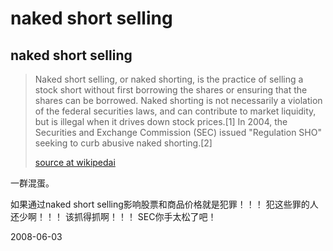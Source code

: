 # naked short selling

## naked short selling

> Naked short selling, or naked shorting, is the practice of selling a stock short without first borrowing the shares or ensuring that the shares can be borrowed. Naked shorting is not necessarily a violation of the federal securities laws, and can contribute to market liquidity, but is illegal when it drives down stock prices.[1] In 2004, the Securities and Exchange Commission (SEC) issued "Regulation SHO" seeking to curb abusive naked shorting.[2]
> 
> [source at wikipedai](http://en.wikipedia.org/wiki/Naked_short_selling)

一群混蛋。

如果通过naked short selling影响股票和商品价格就是犯罪！！！
犯这些罪的人还少啊！！！
该抓得抓啊！！！
SEC你手太松了吧！


2008-06-03